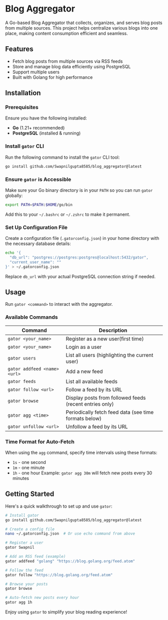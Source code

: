 # Blog Aggregator

A Go-based Blog Aggregator that collects, organizes, and serves blog posts from multiple sources. This project helps centralize various blogs into one place, making content consumption efficient and seamless.

## Features
- Fetch blog posts from multiple sources via RSS feeds
- Store and manage blog data efficiently using PostgreSQL
- Support multiple users
- Built with Golang for high performance

## Installation

### Prerequisites
Ensure you have the following installed:
- **Go** (1.21+ recommended)
- **PostgreSQL** (installed & running)

### Install `gator` CLI
Run the following command to install the `gator` CLI tool:

```sh
go install github.com/Swapnilgupta8585/blog_aggregator@latest
```

### Ensure `gator` is Accessible
Make sure your Go binary directory is in your `PATH` so you can run `gator` globally:

```bash
export PATH=$PATH:$HOME/go/bin
```
Add this to your `~/.bashrc` or `~/.zshrc` to make it permanent.

### Set Up Configuration File
Create a configuration file (`.gatorconfig.json`) in your home directory with the necessary database details:

```bash
echo '{
  "db_url": "postgres://postgres:postgres@localhost:5432/gator",
  "current_user_name": ""
}' > ~/.gatorconfig.json
```

Replace `db_url` with your actual PostgreSQL connection string if needed.

## Usage
Run `gator <command>` to interact with the aggregator.

### Available Commands

| Command                          | Description |
|----------------------------------|-------------|
| `gator <your_name>`              | Register as a new user(first time) |
| `gator <your_name>`              | Login as a user |
| `gator users`                    | List all users (highlighting the current user) |
| `gator addfeed <name> <url>`     | Add a new feed |
| `gator feeds`                    | List all available feeds |
| `gator follow <url>`             | Follow a feed by its URL |
| `gator browse`                   | Display posts from followed feeds (recent entries only) |
| `gator agg <time>`               | Periodically fetch feed data (see time formats below) |
| `gator unfollow <url>`           | Unfollow a feed by its URL |

### Time Format for Auto-Fetch
When using the `agg` command, specify time intervals using these formats:
- `1s` - one second
- `1m` - one minute
- `1h` - one hour
Example: `gator agg 30m` will fetch new posts every 30 minutes

## Getting Started
Here's a quick walkthrough to set up and use `gator`:

```sh
# Install gator
go install github.com/Swapnilgupta8585/blog_aggregator@latest

# Create a config file
nano ~/.gatorconfig.json  # Or use echo command from above

# Register a user
gator Swapnil

# Add an RSS feed (example)
gator addfeed "golang" "https://blog.golang.org/feed.atom"

# Follow the feed
gator follow "https://blog.golang.org/feed.atom"

# Browse your posts
gator browse

# Auto-fetch new posts every hour
gator agg 1h

```
Enjoy using `gator` to simplify your blog reading experience! 
